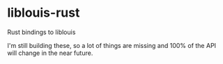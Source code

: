 # liblouis-rust
Rust bindings to liblouis

I'm still building these, so a lot of things are missing and 100% of the API will change in the near future.
